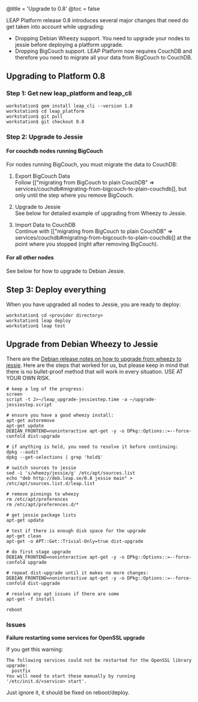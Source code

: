 @title = 'Upgrade to 0.8'
@toc = false

LEAP Platform release 0.8 introduces several major changes that need do get taken into account while upgrading:

* Dropping Debian Wheezy support. You need to upgrade your nodes to jessie before deploying a platform upgrade.
* Dropping BigCouch support. LEAP Platform now requires CouchDB and therefore you need to migrate all your data from BigCouch to CouchDB.

Upgrading to Platform 0.8
---------------------------------------------

### Step 1: Get new leap_platform and leap_cli

    workstation$ gem install leap_cli --version 1.8
    workstation$ cd leap_platform
    workstation$ git pull
    workstation$ git checkout 0.8

### Step 2: Upgrade to Jessie

#### For couchdb nodes running BigCouch

For nodes running BigCouch, you must migrate the data to CouchDB:

1. Export BigCouch Data<br>
Follow [["migrating from BigCouch to plain CouchDB" => services/couchdb#migrating-from-bigcouch-to-plain-couchdb]], but only until the step where you remove BigCouch.

1. Upgrade to Jessie<br>
See below for detailed example of upgrading from Wheezy to Jessie.

1. Import Data to CouchDB<br>
Continue with [["migrating from BigCouch to plain CouchDB" => services/couchdb#migrating-from-bigcouch-to-plain-couchdb]] at the point where you stopped (right after removing BigCouch).

#### For all other nodes

See below for how to upgrade to Debian Jessie.

## Step 3: Deploy everything

When you have upgraded all nodes to Jessie, you are ready to deploy:

    workstation$ cd <provider directory>
    workstation$ leap deploy
    workstation$ leap test

Upgrade from Debian Wheezy to Jessie
------------------------------------------------

There are the [Debian release notes on how to upgrade from wheezy to jessie](https://www.debian.org/releases/stable/amd64/release-notes/ch-upgrading.html). Here are the steps that worked for us, but please keep in mind that there is no bullet-proof method that will work in every situation. USE AT YOUR OWN RISK.

    # keep a log of the progress:
    screen
    script -t 2>~/leap_upgrade-jessiestep.time -a ~/upgrade-jessiestep.script

    # ensure you have a good wheezy install:
    apt-get autoremove
    apt-get update
    DEBIAN_FRONTEND=noninteractive apt-get -y -o DPkg::Options::=--force-confold dist-upgrade

    # if anything is held, you need to resolve it before continuing:
    dpkg --audit
    dpkg --get-selections | grep 'hold$'

    # switch sources to jessie
    sed -i 's/wheezy/jessie/g' /etc/apt/sources.list
    echo "deb http://deb.leap.se/0.8 jessie main" > /etc/apt/sources.list.d/leap.list

    # remove pinnings to wheezy
    rm /etc/apt/preferences
    rm /etc/apt/preferences.d/*

    # get jessie package lists
    apt-get update

    # test if there is enough disk space for the upgrade
    apt-get clean
    apt-get -o APT::Get::Trivial-Only=true dist-upgrade

    # do first stage upgrade
    DEBIAN_FRONTEND=noninteractive apt-get -y -o DPkg::Options::=--force-confold upgrade

    # repeat dist-upgrade until it makes no more changes:
    DEBIAN_FRONTEND=noninteractive apt-get -y -o DPkg::Options::=--force-confold dist-upgrade

    # resolve any apt issues if there are some
    apt-get -f install

    reboot


### Issues

**Failure restarting some services for OpenSSL upgrade**

If you get this warning:

    The following services could not be restarted for the OpenSSL library upgrade:
      postfix
    You will need to start these manually by running '/etc/init.d/<service> start'.

Just ignore it, it should be fixed on reboot/deploy.

